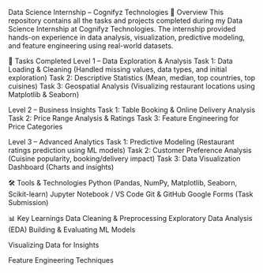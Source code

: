 Data Science Internship – Cognifyz Technologies 
📌 Overview
This repository contains all the tasks and projects completed during my Data Science Internship at Cognifyz Technologies.
The internship provided hands-on experience in data analysis, visualization, predictive modeling, and feature engineering using real-world datasets.

📂 Tasks Completed
Level 1 – Data Exploration & Analysis
Task 1: Data Loading & Cleaning (Handled missing values, data types, and initial exploration)
Task 2: Descriptive Statistics (Mean, median, top countries, top cuisines)
Task 3: Geospatial Analysis (Visualizing restaurant locations using Matplotlib & Seaborn)

Level 2 – Business Insights
Task 1: Table Booking & Online Delivery Analysis
Task 2: Price Range Analysis & Ratings
Task 3: Feature Engineering for Price Categories

Level 3 – Advanced Analytics
Task 1: Predictive Modeling (Restaurant ratings prediction using ML models)
Task 2: Customer Preference Analysis (Cuisine popularity, booking/delivery impact)
Task 3: Data Visualization Dashboard (Charts and insights)

🛠️ Tools & Technologies
Python (Pandas, NumPy, Matplotlib, Seaborn, Scikit-learn)
Jupyter Notebook / VS Code
Git & GitHub
Google Forms (Task Submission)

📊 Key Learnings
Data Cleaning & Preprocessing
Exploratory Data Analysis (EDA)
Building & Evaluating ML Models

Visualizing Data for Insights

Feature Engineering Techniques
